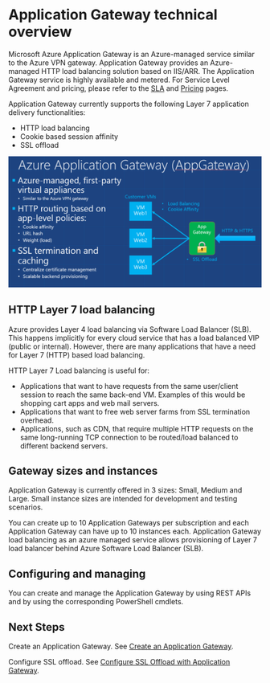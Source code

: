 <properties 
   pageTitle="Introduction to Application Gateway | Microsoft Azure"
   description="This page provides an overview of the Application Gateway service for Layer 7 load balancing, including gateway sizes, HTTP load balancing, cookie based session affinity, and SSL offload."
   documentationCenter="na"
   services="application-gateway"
   authors="cherylmc"
   manager="jdial"
   editor="tysonn"/>
<tags 
   ms.service="application-gateway"
   ms.devlang="na"
   ms.topic="article" 
   ms.tgt_pltfrm="na"
   ms.workload="infrastructure-services" 
   ms.date="06/23/2015"
   ms.author="cherylmc"/>

# Application Gateway technical overview 


Microsoft Azure Application Gateway is an Azure-managed service similar to the Azure VPN gateway. Application Gateway provides an Azure-managed HTTP load balancing solution based on IIS/ARR. The Application Gateway service is highly available and metered. For Service Level Agreement and pricing, please refer to the [SLA](http://azure.microsoft.com/support/legal/sla/) and [Pricing](https://azure.microsoft.com/pricing/details/application-gateway/) pages.

Application Gateway currently supports the following Layer 7 application delivery functionalities:

- HTTP load balancing
- Cookie based session affinity
- SSL offload

![Application Gateway](./media/application-gateway-introduction/appgateway1.png)

## HTTP Layer 7 load balancing
Azure provides Layer 4 load balancing via Software Load Balancer (SLB). This happens implicitly for every cloud service that has a load balanced VIP (public or internal). However, there are many applications that have a need for Layer 7 (HTTP) based load balancing. 


HTTP Layer 7 Load balancing is useful for:


- Applications that want to have requests from the same user/client session to reach the same back-end VM. Examples of this would be shopping cart apps and web mail servers.
- Applications that want to free web server farms from SSL termination overhead.
- Applications, such as CDN, that require multiple HTTP requests on the same long-running TCP connection to be routed/load balanced to different backend servers.

## Gateway sizes and instances

Application Gateway is currently offered in 3 sizes: Small, Medium and Large. Small instance sizes are intended for development and testing scenarios. 

You can create up to 10 Application Gateways per subscription and each Application Gateway can have up to 10 instances each. Application Gateway load balancing as an azure managed service allows provisioning of Layer 7 load balancer behind Azure Software Load Balancer (SLB).

## Configuring and managing

You can create and manage the Application Gateway by using REST APIs and by using the corresponding PowerShell cmdlets.

## Next Steps

Create an Application Gateway. See [Create an Application Gateway](application-gateway-create-gateway.md).

Configure SSL offload. See [Configure SSL Offload with Application Gateway](application-gateway-ssl.md).


